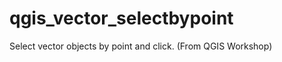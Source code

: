 qgis_vector_selectbypoint
=========================

Select vector objects by point and click. (From QGIS Workshop)

